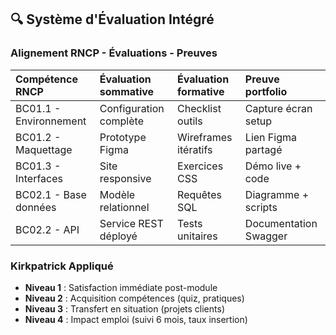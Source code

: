 ## 🔍 Système d'Évaluation Intégré

### Alignement RNCP - Évaluations - Preuves

| Compétence RNCP | Évaluation sommative | Évaluation formative | Preuve portfolio |
| :-- | :-- | :-- | :-- |
| BC01.1 - Environnement | Configuration complète | Checklist outils | Capture écran setup |
| BC01.2 - Maquettage | Prototype Figma | Wireframes itératifs | Lien Figma partagé |
| BC01.3 - Interfaces | Site responsive | Exercices CSS | Démo live + code |
| BC02.1 - Base données | Modèle relationnel | Requêtes SQL | Diagramme + scripts |
| BC02.2 - API | Service REST déployé | Tests unitaires | Documentation Swagger |

### Kirkpatrick Appliqué

- **Niveau 1** : Satisfaction immédiate post-module
- **Niveau 2** : Acquisition compétences (quiz, pratiques)
- **Niveau 3** : Transfert en situation (projets clients)
- **Niveau 4** : Impact emploi (suivi 6 mois, taux insertion)